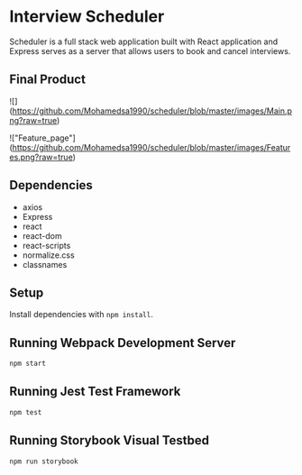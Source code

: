 # Interview Scheduler

 Scheduler is a full stack web application built with React application and Express serves as a server that allows users to book and cancel interviews.

## Final Product

![] (https://github.com/Mohamedsa1990/scheduler/blob/master/images/Main.png?raw=true)

!["Feature_page"] (https://github.com/Mohamedsa1990/scheduler/blob/master/images/Features.png?raw=true)


## Dependencies

- axios
- Express
- react
- react-dom
- react-scripts
- normalize.css
- classnames

## Setup

Install dependencies with `npm install`.

## Running Webpack Development Server

```sh
npm start
```

## Running Jest Test Framework

```sh
npm test
```

## Running Storybook Visual Testbed

```sh
npm run storybook
```
